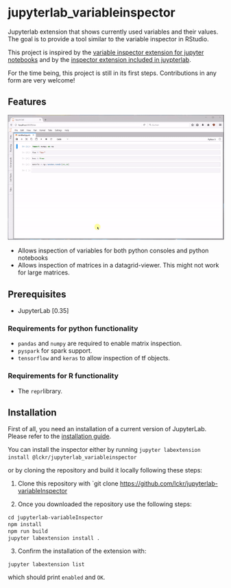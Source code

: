 # jupyterlab_variableinspector



Jupyterlab extension that shows currently used variables and their values. The goal is to provide a tool similar to the variable inspector in RStudio.

This project is inspired by the [variable inspector extension for jupyter notebooks](https://github.com/ipython-contrib/jupyter_contrib_nbextensions/tree/master/src/jupyter_contrib_nbextensions/nbextensions/varInspector) and by the [inspector extension included in juypterlab](https://github.com/jupyterlab/jupyterlab/tree/master/packages/inspector-extension).

For the time being, this project is still in its first steps. Contributions in any form are very welcome!

## Features
![Demogif](early_demo.gif)
- Allows inspection of variables for both python consoles and python notebooks
- Allows inspection of matrices in a datagrid-viewer. This might not work for large matrices.

## Prerequisites

* JupyterLab [0.35] 

### Requirements for python functionality

- `pandas` and `numpy` are required to enable matrix inspection.
- `pyspark` for spark support.
- `tensorflow` and `keras` to allow inspection of tf objects.

### Requirements for R functionality
- The `repr`library.



## Installation
First of all, you need an installation of a current version of JupyterLab. Please refer to the [installation guide](https://github.com/jupyterlab/jupyterlab#installation).

You can install the inspector either by running 
`jupyter labextension install @lckr/jupyterlab_variableinspector`

or by cloning the repository and build it locally following these steps:


1. Clone this repository with `git clone https://github.com/lckr/jupyterlab-variableInspector

2. Once you downloaded the repository use the following steps:
```
cd jupyterlab-variableInspector
npm install
npm run build 
jupyter labextension install . 
``` 

3. Confirm the installation of the extension with:
```
jupyter labextension list
```
which should print `enabled` and `OK`.



